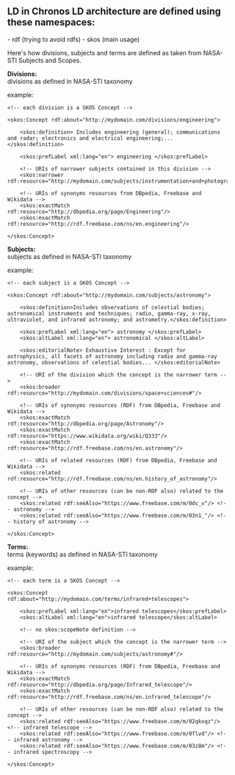 <h2>LD in Chronos LD architecture are defined using these namespaces:</h2>
- rdf (trying to avoid rdfs)
- skos (main usage)

Here's how divisions, subjects and terms are defined as taken from NASA-STI Subjects and Scopes.

**Divisions:**<br/>
divisions as defined in NASA-STI taxonomy

example:

    <!-- each division is a SKOS Concept -->
    
    <skos:Concept rdf:about="http://mydomain.com/divisions/engineering">
    
        <skos:definition> Includes engineering (general); communications and radar; electronics and electrical engineering;... </skos:definition>
    
        <skos:prefLabel xml:lang="en"> engineering </skos:prefLabel>
    
        <!-- URIs of narrower subjects contained in this division -->
        <skos:narrower rdf:resource="http://mydomain.com/subjects/instrumentation+and+photography#"/>
    
        <!-- URIs of synonyms resources from DBpedia, Freebase and Wikidata -->
        <skos:exactMatch rdf:resource="http://dbpedia.org/page/Engineering"/>
        <skos:exactMatch rdf:resource="http://rdf.freebase.com/ns/en.engineering"/>
    
    </skos:Concept>


**Subjects:**<br/>
subjects as defined in NASA-STI taxonomy

example:

    <!-- each subject is a SKOS Concept -->
    
    <skos:Concept rdf:about="http://mydomain.com/subjects/astronomy">
    
        <skos:definition>Includes observations of celestial bodies; astronomical instruments and techniques; radio, gamma-ray, x-ray, ultraviolet, and infrared astronomy; and astrometry.</skos:definition>
    
        <skos:prefLabel xml:lang="en"> astronomy </skos:prefLabel>
        <skos:altLabel xml:lang="en"> astronomical </skos:altLabel>
    
        <skos:editorialNote> Exhaustive Interest : Except for astrophysics, all facets of astronomy including radio and gamma-ray astronomy, observations of celestial bodies... </skos:editorialNote>
    
        <!-- URI of the division which the concept is the narrower term -->
        <skos:broader rdf:resource="http://mydomain.com/divisions/space+sciences#"/>
    
        <!-- URIs of synonyms resources (RDF) from DBpedia, Freebase and Wikidata -->
        <skos:exactMatch rdf:resource="http://dbpedia.org/page/Astronomy"/>
        <skos:exactMatch rdf:resource="https://www.wikidata.org/wiki/Q333"/>
        <skos:exactMatch rdf:resource="http://rdf.freebase.com/ns/en.astronomy"/>
    
        <!-- URIs of related resources (RDF) from DBpedia, Freebase and Wikidata -->
        <skos:related rdf:resource="http://rdf.freebase.com/ns/en.history_of_astronomy"/>
    
        <!-- URIs of other resources (can be non-RDF also) related to the concept -->
        <skos:related rdf:seeAlso="https://www.freebase.com/m/0dc_v"/> <!-- astronomy -->
        <skos:related rdf:seeAlso="https://www.freebase.com/m/03n1_"/> <!-- history of astronomy -->
    
    </skos:Concept>



**Terms:**<br/>
terms (keywords) as defined in NASA-STI taxonomy

example:

    <!-- each term is a SKOS Concept -->
    
    <skos:Concept rdf:about="http://mydomain.com/terms/infrared+telescopes">

        <skos:prefLabel xml:lang="en">infrared telescopes</skos:prefLabel>
        <skos:altLabel xml:lang="en">infrared telescope</skos:altLabel>

        <!-- no skos:scopeNote definition -->

        <!-- URI of the subject which the concept is the narrower term -->
        <skos:broader rdf:resource="http://mydomain.com/subjects/astronomy#"/>

        <!-- URIs of synonyms resources (RDF) from DBpedia, Freebase and Wikidata -->
        <skos:exactMatch rdf:resource="http://dbpedia.org/page/Infrared_telescope"/>
        <skos:exactMatch rdf:resource="http://rdf.freebase.com/ns/en.infrared_telescope"/>

        <!-- URIs of other resources (can be non-RDF also) related to the concept -->
        <skos:related rdf:seeAlso="https://www.freebase.com/m/02qkxqz"/> <!-- infrared telescope -->
        <skos:related rdf:seeAlso="https://www.freebase.com/m/0flvd"/> <!-- infrared astronomy -->
        <skos:related rdf:seeAlso="https://www.freebase.com/m/03z8m"/> <!-- infrared spectroscopy -->

    </skos:Concept>

